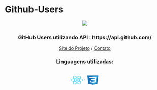 # Github-Users

<p align="center">
  <img src="https://i.imgur.com/K9yaeZq.png" width="350">
  <h3 align="center">GitHub Users utilizando API : https://api.github.com/</h3>
</p>
<p align="center"> 
  <a href="https://igor-v-santana.github.io/Github-Users/">Site do Projeto</a> /
  <a href="https://www.linkedin.com/in/igor-santanaa/">Contato</a>
</p>

 <h3 align="center">Linguagens utilizadas:</h3>
 <div style="display: inline_block" align="center"><br>
  <img align="center" alt="Igor-React" height="30" width="40" src="https://raw.githubusercontent.com/devicons/devicon/master/icons/react/react-original.svg">-
  <img align="center" alt="Rafa-CSS" height="30" width="40" src="https://raw.githubusercontent.com/devicons/devicon/master/icons/css3/css3-original.svg">
<div> 

